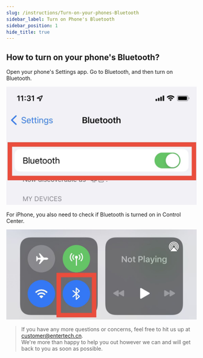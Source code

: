 ```yaml
---
slug: /instructions/Turn-on-your-phones-Bluetooth
sidebar_label: Turn on Phone's Bluetooth
sidebar_position: 1
hide_title: true
---
```


## How to turn on your phone's Bluetooth?
Open your phone's Settings app. Go to Bluetooth, and then turn on Bluetooth.

![origin_img_v2_b37d9e5b-cf24-41a3-96c9-d65f905d579g](media/origin_img_v2_b37d9e5b-cf24-41a3-96c9-d65f905d579g.jpg)


For iPhone, you also need to check if Bluetooth is turned on in Control Center.

![origin_img_v2_6accc151-616e-419c-ba48-1c047fcfc15g](media/origin_img_v2_6accc151-616e-419c-ba48-1c047fcfc15g.jpg)

> If you have any more questions or concerns, feel free to hit us up at customer@entertech.cn.  
> We're more than happy to help you out however we can and will get back to you as soon as possible.